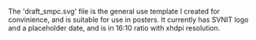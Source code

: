 The 'draft_smpc.svg' file is the general use template I created for convinience, and is suitable for use in posters. It currently has SVNIT logo and a placeholder date, and is in 16:10 ratio with xhdpi resolution.